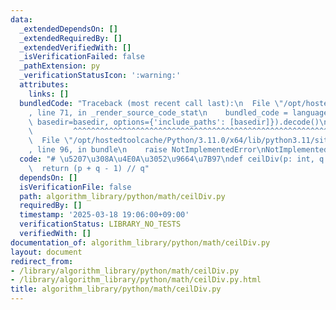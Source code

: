 ```yaml
---
data:
  _extendedDependsOn: []
  _extendedRequiredBy: []
  _extendedVerifiedWith: []
  _isVerificationFailed: false
  _pathExtension: py
  _verificationStatusIcon: ':warning:'
  attributes:
    links: []
  bundledCode: "Traceback (most recent call last):\n  File \"/opt/hostedtoolcache/Python/3.11.0/x64/lib/python3.11/site-packages/onlinejudge_verify/documentation/build.py\"\
    , line 71, in _render_source_code_stat\n    bundled_code = language.bundle(stat.path,\
    \ basedir=basedir, options={'include_paths': [basedir]}).decode()\n          \
    \         ^^^^^^^^^^^^^^^^^^^^^^^^^^^^^^^^^^^^^^^^^^^^^^^^^^^^^^^^^^^^^^^^^^^^^^^^^^^^^^^^^\n\
    \  File \"/opt/hostedtoolcache/Python/3.11.0/x64/lib/python3.11/site-packages/onlinejudge_verify/languages/python.py\"\
    , line 96, in bundle\n    raise NotImplementedError\nNotImplementedError\n"
  code: "# \u5207\u308A\u4E0A\u3052\u9664\u7B97\ndef ceilDiv(p: int, q: int) -> int:\n\
    \  return (p + q - 1) // q"
  dependsOn: []
  isVerificationFile: false
  path: algorithm_library/python/math/ceilDiv.py
  requiredBy: []
  timestamp: '2025-03-18 19:06:00+09:00'
  verificationStatus: LIBRARY_NO_TESTS
  verifiedWith: []
documentation_of: algorithm_library/python/math/ceilDiv.py
layout: document
redirect_from:
- /library/algorithm_library/python/math/ceilDiv.py
- /library/algorithm_library/python/math/ceilDiv.py.html
title: algorithm_library/python/math/ceilDiv.py
---
```

